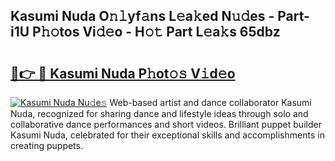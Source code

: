 ## Kasumi Nuda O𝚗𝚕yf𝚊ns L𝚎a𝚔ed N𝚞𝚍es - Part-i1U P𝚑𝚘tos Vi𝚍𝚎o - H𝚘𝚝 Part L𝚎a𝚔s 65dbz

# <h2><a href="http://kf3eo6i.oniu.top/?m=Kasumi+Nuda">🔗👉 🔴 Kasumi Nuda P𝚑ot𝚘𝚜 V𝚒d𝚎o</a></h2>

[![Kasumi Nuda Nu𝚍e𝚜](https://i.imgur.com/0qMVB7G.gif)](http://kf3eo6i.oniu.top/?m=Kasumi+Nuda)
Web-based artist and dance collaborator Kasumi Nuda, recognized for sharing dance and lifestyle ideas through solo and collaborative dance performances and short videos. Brilliant puppet builder Kasumi Nuda, celebrated for their exceptional skills and accomplishments in creating puppets.  
